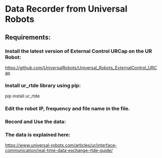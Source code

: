 # Data Recorder from Universal Robots

## Requirements:

### Install the latest version of External Control URCap on the UR Robot:
https://github.com/UniversalRobots/Universal_Robots_ExternalControl_URCap


### Install ur_rtde library using pip:
pip install ur_rtde


### Edit the robot IP, frequency and file name in the file.

### Record and Use the data:


### The data is explained here:
https://www.universal-robots.com/articles/ur/interface-communication/real-time-data-exchange-rtde-guide/

